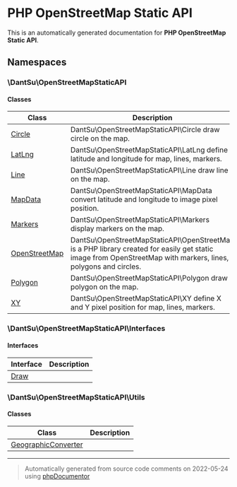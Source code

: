 
# PHP OpenStreetMap Static API

This is an automatically generated documentation for **PHP OpenStreetMap Static API**.


## Namespaces


### \DantSu\OpenStreetMapStaticAPI

#### Classes

| Class | Description |
|---    |---          |
| [Circle](./classes/DantSu/OpenStreetMapStaticAPI/Circle.md) | DantSu\OpenStreetMapStaticAPI\Circle draw circle on the map.|
| [LatLng](./classes/DantSu/OpenStreetMapStaticAPI/LatLng.md) | DantSu\OpenStreetMapStaticAPI\LatLng define latitude and longitude for map, lines, markers.|
| [Line](./classes/DantSu/OpenStreetMapStaticAPI/Line.md) | DantSu\OpenStreetMapStaticAPI\Line draw line on the map.|
| [MapData](./classes/DantSu/OpenStreetMapStaticAPI/MapData.md) | DantSu\OpenStreetMapStaticAPI\MapData convert latitude and longitude to image pixel position.|
| [Markers](./classes/DantSu/OpenStreetMapStaticAPI/Markers.md) | DantSu\OpenStreetMapStaticAPI\Markers display markers on the map.|
| [OpenStreetMap](./classes/DantSu/OpenStreetMapStaticAPI/OpenStreetMap.md) | DantSu\OpenStreetMapStaticAPI\OpenStreetMap is a PHP library created for easily get static image from OpenStreetMap with markers, lines, polygons and circles.|
| [Polygon](./classes/DantSu/OpenStreetMapStaticAPI/Polygon.md) | DantSu\OpenStreetMapStaticAPI\Polygon draw polygon on the map.|
| [XY](./classes/DantSu/OpenStreetMapStaticAPI/XY.md) | DantSu\OpenStreetMapStaticAPI\XY define X and Y pixel position for map, lines, markers.|




### \DantSu\OpenStreetMapStaticAPI\Interfaces




#### Interfaces

| Interface | Description |
|---    |---          |
| [Draw](./classes/DantSu/OpenStreetMapStaticAPI/Interfaces/Draw.md) | |



### \DantSu\OpenStreetMapStaticAPI\Utils

#### Classes

| Class | Description |
|---    |---          |
| [GeographicConverter](./classes/DantSu/OpenStreetMapStaticAPI/Utils/GeographicConverter.md) | |




---
> Automatically generated from source code comments on 2022-05-24 using [phpDocumentor](http://www.phpdoc.org/)
